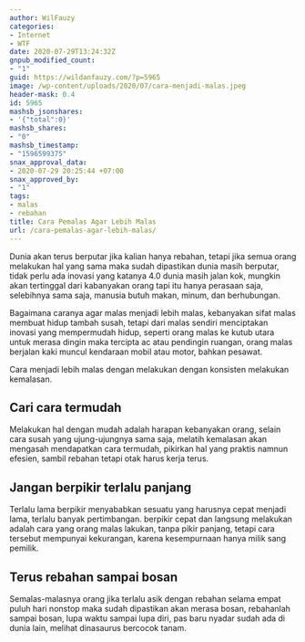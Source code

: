 ```yaml
---
author: WilFauzy
categories:
- Internet
- WTF
date: 2020-07-29T13:24:32Z
gnpub_modified_count:
- "1"
guid: https://wildanfauzy.com/?p=5965
image: /wp-content/uploads/2020/07/cara-menjadi-malas.jpeg
header-mask: 0.4
id: 5965
mashsb_jsonshares:
- '{"total":0}'
mashsb_shares:
- "0"
mashsb_timestamp:
- "1596599375"
snax_approval_data:
- 2020-07-29 20:25:44 +07:00
snax_approved_by:
- "1"
tags:
- malas
- rebahan
title: Cara Pemalas Agar Lebih Malas
url: /cara-pemalas-agar-lebih-malas/
---
```


Dunia akan terus berputar jika kalian hanya rebahan, tetapi jika semua orang melakukan hal yang sama maka sudah dipastikan dunia masih berputar, tidak perlu ada inovasi yang katanya 4.0 dunia masih jalan kok, mungkin akan tertinggal dari kabanyakan orang tapi itu hanya perasaan saja, selebihnya sama saja, manusia butuh makan, minum, dan berhubungan.

Bagaimana caranya agar malas menjadi lebih malas, kebanyakan sifat malas membuat hidup tambah susah, tetapi dari malas sendiri menciptakan inovasi yang mempermudah hidup, seperti orang malas ke kutub utara untuk merasa dingin maka tercipta ac atau pendingin ruangan, orang malas berjalan kaki muncul kendaraan mobil atau motor, bahkan pesawat.

Cara menjadi lebih malas dengan melakukan dengan konsisten melakukan kemalasan.

## Cari cara termudah&nbsp;

Melakukan hal dengan mudah adalah harapan kebanyakan orang, selain cara susah yang ujung-ujungnya sama saja, melatih kemalasan akan mengasah mendapatkan cara termudah, pikirkan hal yang praktis namnun efesien, sambil rebahan tetapi otak harus kerja terus.

## Jangan berpikir terlalu panjang

Terlalu lama berpikir menyababkan sesuatu yang harusnya cepat menjadi lama, terlalu banyak pertimbangan. berpikir cepat dan langsung melakukan adalah cara yang orang malas lakukan, tanpa pikir panjang, tetapi cara tersebut mempunyai kekurangan, karena kesempurnaan hanya milik sang pemilik.

## Terus rebahan sampai bosan

Semalas-malasnya orang jika terlalu asik dengan rebahan selama empat puluh hari nonstop maka sudah dipastikan akan merasa bosan, rebahanlah sampai bosan, lupa waktu sampai lupa diri, pas baru nyadar sudah ada di dunia lain, melihat dinasaurus bercocok tanam.